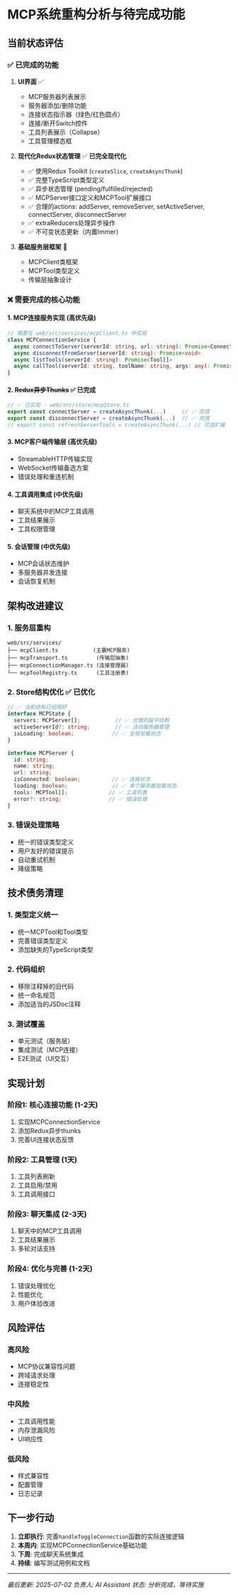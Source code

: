 # MCP系统重构分析与待完成功能

## 当前状态评估

### ✅ 已完成的功能
1. **UI界面** ✅
   - MCP服务器列表展示
   - 服务器添加/删除功能
   - 连接状态指示器（绿色/红色圆点）
   - 连接/断开Switch控件
   - 工具列表展示（Collapse）
   - 工具管理模态框

2. **现代化Redux状态管理** ✅ **已完全现代化**
   - ✅ 使用Redux Toolkit (`createSlice`, `createAsyncThunk`)
   - ✅ 完整TypeScript类型定义
   - ✅ 异步状态管理 (pending/fulfilled/rejected)
   - ✅ MCPServer接口定义和MCPTool扩展接口
   - ✅ 合理的actions: addServer, removeServer, setActiveServer, connectServer, disconnectServer
   - ✅ extraReducers处理异步操作
   - ✅ 不可变状态更新（内置Immer）

3. **基础服务层框架** 🔄
   - MCPClient类框架
   - MCPTool类型定义
   - 传输层抽象设计

### ❌ 需要完成的核心功能

#### 1. MCP连接服务实现 (高优先级)
```typescript
// 需要在 web/src/services/mcpClient.ts 中实现
class MCPConnectionService {
  async connectToServer(serverId: string, url: string): Promise<ConnectionResult>
  async disconnectFromServer(serverId: string): Promise<void>
  async listTools(serverId: string): Promise<Tool[]>
  async callTool(serverId: string, toolName: string, args: any): Promise<ToolResult>
}
```

#### 2. ~~Redux异步Thunks~~ ✅ **已完成**
```typescript
// ✅ 已实现 - web/src/store/mcpStore.ts
export const connectServer = createAsyncThunk(...)     // ✅ 完成
export const disconnectServer = createAsyncThunk(...)  // ✅ 完成
// export const refreshServerTools = createAsyncThunk(...) // 可选扩展
```

#### 3. MCP客户端传输层 (高优先级)
- StreamableHTTP传输实现
- WebSocket传输备选方案
- 错误处理和重连机制

#### 4. 工具调用集成 (中优先级)
- 聊天系统中的MCP工具调用
- 工具结果展示
- 工具权限管理

#### 5. 会话管理 (中优先级)
- MCP会话状态维护
- 多服务器并发连接
- 会话恢复机制

## 架构改进建议

### 1. 服务层重构
```
web/src/services/
├── mcpClient.ts           (主要MCP服务)
├── mcpTransport.ts         (传输层抽象)
├── mcpConnectionManager.ts (连接管理器)
└── mcpToolRegistry.ts      (工具注册表)
```

### 2. Store结构优化 ✅ **已优化**
```typescript
// ✅ 当前结构已经很好
interface MCPState {
  servers: MCPServer[];           // ✅ 合理的扁平结构
  activeServerId?: string;        // ✅ 活动服务器管理
  isLoading: boolean;            // ✅ 全局加载状态
}

interface MCPServer {
  id: string;
  name: string;
  url: string;
  isConnected: boolean;          // ✅ 连接状态
  loading: boolean;              // ✅ 单个服务器加载状态
  tools: MCPTool[];             // ✅ 工具列表
  error?: string;               // ✅ 错误处理
}
```

### 3. 错误处理策略
- 统一的错误类型定义
- 用户友好的错误提示
- 自动重试机制
- 降级策略

## 技术债务清理

### 1. 类型定义统一
- 统一MCPTool和Tool类型
- 完善错误类型定义
- 添加缺失的TypeScript类型

### 2. 代码组织
- 移除注释掉的旧代码
- 统一命名规范
- 添加适当的JSDoc注释

### 3. 测试覆盖
- 单元测试（服务层）
- 集成测试（MCP连接）
- E2E测试（UI交互）

## 实现计划

### 阶段1: 核心连接功能 (1-2天)
1. 实现MCPConnectionService
2. 添加Redux异步thunks
3. 完善UI连接状态反馈

### 阶段2: 工具管理 (1天)
1. 工具列表刷新
2. 工具启用/禁用
3. 工具调用接口

### 阶段3: 聊天集成 (2-3天)
1. 聊天中的MCP工具调用
2. 工具结果展示
3. 多轮对话支持

### 阶段4: 优化与完善 (1-2天)
1. 错误处理优化
2. 性能优化
3. 用户体验改进

## 风险评估

### 高风险
- MCP协议兼容性问题
- 跨域请求处理
- 连接稳定性

### 中风险
- 工具调用性能
- 内存泄漏风险
- UI响应性

### 低风险
- 样式兼容性
- 配置管理
- 日志记录

## 下一步行动

1. **立即执行**: 完善`handleToggleConnection`函数的实际连接逻辑
2. **本周内**: 实现MCPConnectionService基础功能
3. **下周**: 完成聊天系统集成
4. **持续**: 编写测试用例和文档

---

*最后更新: 2025-07-02*
*负责人: AI Assistant*
*状态: 分析完成，等待实施*
